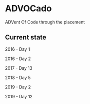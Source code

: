 # ADVOCado

ADVent Of Code through the placement

## Current state
2016 - Day 1

2016 - Day 2

2017 - Day 13

2018 - Day 5

2019 - Day 2

2019 - Day 12
